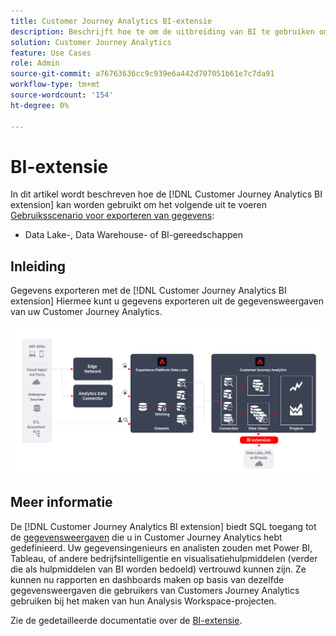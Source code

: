 ```yaml
---
title: Customer Journey Analytics BI-extensie
description: Beschrijft hoe te om de uitbreiding van BI te gebruiken om digitale gegevens in uw eigen hulpmiddelen van BI of het Meer van Gegevens voor gebruik met extra datasets te brengen.
solution: Customer Journey Analytics
feature: Use Cases
role: Admin
source-git-commit: a76763636cc9c939e6a442d707051b61e7c7da91
workflow-type: tm+mt
source-wordcount: '154'
ht-degree: 0%

---
```



# BI-extensie

In dit artikel wordt beschreven hoe de [!DNL Customer Journey Analytics BI extension] kan worden gebruikt om het volgende uit te voeren [Gebruiksscenario voor exporteren van gegevens](overview.md):

- Data Lake-, Data Warehouse- of BI-gereedschappen

## Inleiding

Gegevens exporteren met de [!DNL Customer Journey Analytics BI extension] Hiermee kunt u gegevens exporteren uit de gegevensweergaven van uw Customer Journey Analytics.

![BI-extensie](../assets/bi-extension.svg)

## Meer informatie

De [!DNL Customer Journey Analytics BI extension] biedt SQL toegang tot de [gegevensweergaven](/help/data-views/data-views.md) die u in Customer Journey Analytics hebt gedefinieerd. Uw gegevensingenieurs en analisten zouden met Power BI, Tableau, of andere bedrijfsintelligentie en visualisatiehulpmiddelen (verder die als hulpmiddelen van BI worden bedoeld) vertrouwd kunnen zijn. Ze kunnen nu rapporten en dashboards maken op basis van dezelfde gegevensweergaven die gebruikers van Customers Journey Analytics gebruiken bij het maken van hun Analysis Workspace-projecten.

Zie de gedetailleerde documentatie over de [BI-extensie](../../data-views/bi-extension.md).
